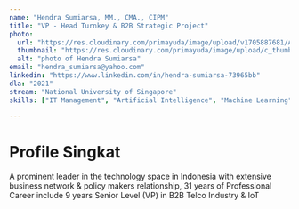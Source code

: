 ```yaml
---
name: "Hendra Sumiarsa, MM., CMA., CIPM"
title: "VP - Head Turnkey & B2B Strategic Project"
photo: 
  url: "https://res.cloudinary.com/primayuda/image/upload/v1705887681/APDI/hendra-sumiarsa_lcfyju.jpg"
  thumbnail: "https://res.cloudinary.com/primayuda/image/upload/c_thumb,w_200,g_face/v1705887681/APDI/hendra-sumiarsa_lcfyju.jpg"
  alt: "photo of Hendra Sumiarsa"
email: "hendra_sumiarsa@yahoo.com"
linkedin: "https://www.linkedin.com/in/hendra-sumiarsa-73965bb"
dla: "2021"
stream: "National University of Singapore"
skills: ["IT Management", "Artificial Intelligence", "Machine Learning", "Data Analytics", "Internet Of Things", "Industry 4.0", "Smart City", "Telecommunication"]

---
```

# Profile Singkat

A prominent leader in the technology space in Indonesia with extensive business network & policy makers relationship, 31 years of Professional Career include 9 years Senior Level (VP) in B2B Telco Industry & IoT



